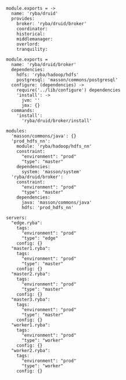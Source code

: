 

    module.exports = ->
      name: 'ryba/druid'
      provides:
        broker: 'ryba/druid/broker'
        coordinator:
        historical:
        middlemanager:
        overlord:
        tranquility:

    module.exports =
      name: 'ryba/druid/broker'
      dependencies:
        hdfs: 'ryba/hadoop/hdfs'
        postgresql: 'masson/commons/postgresql'
      configure: (dependencies) ->
        require('../lib/configure') dependencies
        'install': ->
          jvm: ''
          jmx: {}
      commands:
        'install':
          'ryba/druid/broker/install'

    modules:
      'masson/commons/java': {}
      'prod_hdfs_nn':
        module: 'ryba/hadoop/hdfs_nn'
        constraint:
          "environment": "prod"
          "type": "master"
        dependencies:
          system: 'masson/system'
      'ryba/druid/broker':
        constraint:
          "environment": "prod"
          "type": "master"
        dependencies:
          java: 'masson/commons/java'
          hdfs: 'prod_hdfs_nn'
          
    servers:
      "edge.ryba":
        tags:
          "environment": "prod"
          "type": "edge"
        config: {}
      "master1.ryba":
        tags:
          "environment": "prod"
          "type": "master"
        config: {}
      "master2.ryba":
        tags:
          "environment": "prod"
          "type": "master"
        config: {}
      "master3.ryba":
        tags:
          "environment": "prod"
          "type": "master"
        config: {}
      "worker1.ryba":
        tags:
          "environment": "prod"
          "type": "worker"
        config: {}
      "worker2.ryba":
        tags:
          "environment": "prod"
          "type": "worker"
        config: {}
